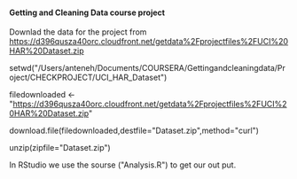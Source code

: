 <h4> Getting and Cleaning Data course project</h4>

Downlad the data for the project from  https://d396qusza40orc.cloudfront.net/getdata%2Fprojectfiles%2FUCI%20HAR%20Dataset.zip

setwd("/Users/anteneh/Documents/COURSERA/Gettingandcleaningdata/Project/CHECKPROJECT/UCI_HAR_Dataset")

filedownloaded <- "https://d396qusza40orc.cloudfront.net/getdata%2Fprojectfiles%2FUCI%20HAR%20Dataset.zip"

download.file(filedownloaded,destfile="Dataset.zip",method="curl")

unzip(zipfile="Dataset.zip")

In RStudio we use the sourse ("Analysis.R") to get our out put.
